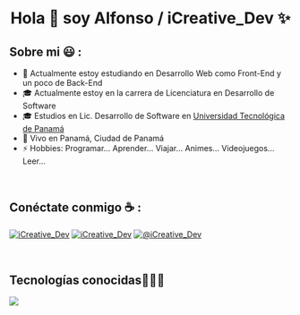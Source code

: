 
<h1 align="center">Hola 👋  soy Alfonso / iCreative_Dev ✨ </h1> 


## Sobre mi 😃 : 

- 🏢 Actualmente estoy estudiando en Desarrollo Web como Front-End y un poco de Back-End
- 🎓 Actualmente estoy en la carrera de Licenciatura en Desarrollo de Software
- 🎓 Estudios en Lic. Desarrollo de Software en [Universidad Tecnológica de Panamá](https://utp.ac.pa/)
- 🏡 Vivo en Panamá, Ciudad de Panamá
- ⚡ Hobbies: Programar... Aprender... Viajar... Animes... Videojuegos... Leer...

<br>

## Conéctate conmigo ☕ :
<p align="left">
  <a href="https://discord.com/" target="blank"><img align="center" src="https://img.shields.io/badge/Discord-7289DA?style=for-the-badge&logo=discord&logoColor=white" alt="iCreative_Dev"  /></a>
  <a href="https://www.linkedin.com/in/alfonso-brown-ef/" target="blank"><img align="center" src="https://img.shields.io/badge/LinkedIn-0077B5?style=for-the-badge&logo=linkedin&logoColor=white" alt="iCreative_Dev"/></a>
  <a href = "mailto:alfonsob2416@gmail.com" target="blank"><img align="center" src="https://img.shields.io/badge/Gmail-D14836?style=for-the-badge&logo=gmail&logoColor=white" alt="@iCreative_Dev"  /></a>
  </p>
  
<br>

<h2 >Tecnologías conocidas👨🏻‍💻</h2>
<!--tech stack icons-->
<p align="left">
  <a href="https://skillicons.dev">
    <img src="https://skillicons.dev/icons?i=androidstudio,c,cpp,java,bootstrap,css,html,js,nodejs,redux,react,blender,jest,mongodb,npm,mysql,sqlite,firebase,git,github,materialui,postman,vscode,ai,ps&perline=12" />
  </a>
</p>
<br>
